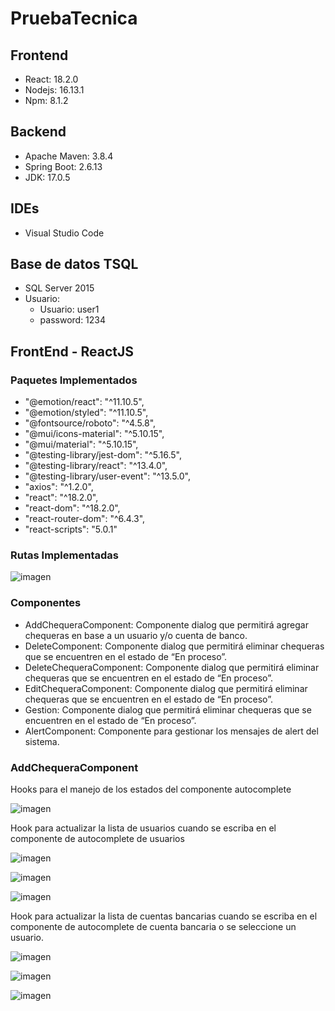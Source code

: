 # PruebaTecnica
## Frontend
- React: 18.2.0
- Nodejs: 16.13.1
- Npm: 8.1.2

## Backend
- Apache Maven: 3.8.4 
- Spring Boot: 2.6.13
- JDK: 17.0.5

## IDEs
- Visual Studio Code 

## Base de datos TSQL
-  SQL Server 2015
- Usuario:
  - Usuario: user1
  - password: 1234
  
## FrontEnd - ReactJS 
### Paquetes Implementados 
 - "@emotion/react": "^11.10.5",
 - "@emotion/styled": "^11.10.5",
 - "@fontsource/roboto": "^4.5.8",
 - "@mui/icons-material": "^5.10.15",
 - "@mui/material": "^5.10.15",
 - "@testing-library/jest-dom": "^5.16.5",
 - "@testing-library/react": "^13.4.0",
 - "@testing-library/user-event": "^13.5.0",
 - "axios": "^1.2.0",
 - "react": "^18.2.0",
 - "react-dom": "^18.2.0",
 - "react-router-dom": "^6.4.3",
 - "react-scripts": "5.0.1"
 
### Rutas Implementadas 
![imagen](https://user-images.githubusercontent.com/64711241/204117516-50759c60-bd30-4359-ad65-a6441f7e461b.png)

### Componentes
 - AddChequeraComponent: Componente dialog que permitirá agregar chequeras en base a un usuario y/o cuenta de banco.
 - DeleteComponent: Componente dialog que permitirá eliminar chequeras que se encuentren en el estado de “En proceso”.
 - DeleteChequeraComponent: Componente dialog que permitirá eliminar chequeras que se encuentren en el estado de “En proceso”.
 - EditChequeraComponent:  Componente dialog que permitirá eliminar chequeras que se encuentren en el estado de “En proceso”.
 - Gestion: Componente dialog que permitirá eliminar chequeras que se encuentren en el estado de “En proceso”.
 - AlertComponent: Componente para gestionar los mensajes de alert del sistema.
 
### AddChequeraComponent
Hooks para el manejo de los estados del componente autocomplete

![imagen](https://user-images.githubusercontent.com/64711241/204117585-078faa2f-1f89-4d49-a0a4-83dd92622ec0.png)
 
Hook para actualizar la lista de usuarios cuando se escriba en el componente de autocomplete de usuarios
 
![imagen](https://user-images.githubusercontent.com/64711241/204117613-1311665b-14d1-4540-a64b-c62adabed21f.png)

![imagen](https://user-images.githubusercontent.com/64711241/204117645-decc4e34-2f94-4a4f-b241-a7d7c7c1a41e.png)

![imagen](https://user-images.githubusercontent.com/64711241/204117651-e00bc38b-91d5-421e-a597-d5ac5114a696.png)

Hook para actualizar la lista de cuentas bancarias cuando se escriba en el componente de autocomplete de cuenta bancaria o se seleccione un usuario.

![imagen](https://user-images.githubusercontent.com/64711241/204117700-9aad6fe1-edbe-4405-9489-664fb5f074a2.png)

![imagen](https://user-images.githubusercontent.com/64711241/204117747-95fb6f79-716e-48c4-9188-d102c5392317.png)

![imagen](https://user-images.githubusercontent.com/64711241/204117777-03f9b654-9c35-4d1c-bc8b-905adf0830ec.png)






